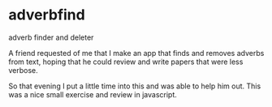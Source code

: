 # adverbfind
adverb finder and deleter

A friend requested of me that I make an app that finds and removes adverbs from text,
hoping that he could review and write papers that were less verbose. 

So that evening I put a little time into this and was able to help him out. 
This was a nice small exercise and review in javascript. 
